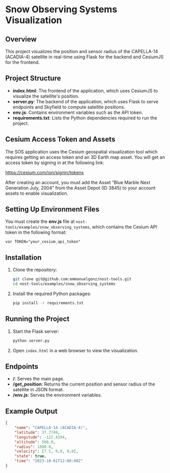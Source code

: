 # Snow Observing Systems Visualization

## Overview
This project visualizes the position and sensor radius of the CAPELLA-14 (ACADIA-4) satellite in real-time using Flask for the backend and CesiumJS for the frontend.

## Project Structure

- **index.html**: The frontend of the application, which uses CesiumJS to visualize the satellite's position.
- **server.py**: The backend of the application, which uses Flask to serve endpoints and Skyfield to compute satellite positions.
- **env.js**: Contains environment variables such as the API token.
- **requirements.txt**: Lists the Python dependencies required to run the project.

## Cesium Access Token and Assets
The SOS application uses the Cesium geospatial visualization tool which requires getting an access token and an 3D Earth map asset. You will get an access token by signing in at the following link:

https://cesium.com/ion/signin/tokens

After creating an account, you must add the Asset “Blue Marble Next Generation July, 2004” from the Asset Depot (ID 3845) to your account assets to enable visualization.

## Setting Up Environment Files

You must create the **env.js** file at ```nost-tools/examples/snow_observing_systems```, which contains the Cesium API token in the following format:

```
var TOKEN="your_cesium_api_token"
```

## Installation
1. Clone the repository:
    ```sh
    git clone git@github.com:emmanuelgonz/nost-tools.git
    cd nost-tools/examples/snow_observing_systems
    ```

2. Install the required Python packages:
    ```sh
    pip install -r requirements.txt
    ```

## Running the Project
1. Start the Flask server:
    ```sh
    python server.py
    ```

2. Open `index.html` in a web browser to view the visualization.

## Endpoints
- **/**: Serves the main page.
- **/get_position**: Returns the current position and sensor radius of the satellite in JSON format.
- **/env.js**: Serves the environment variables.

## Example Output
```json
{
    "name": "CAPELLA-14 (ACADIA-4)",
    "latitude": 37.7749,
    "longitude": -122.4194,
    "altitude": 500.0,
    "radius": 1000.0,
    "velocity": [7.5, 0.0, 0.0],
    "state": true,
    "time": "2023-10-01T12:00:00Z"
}
```